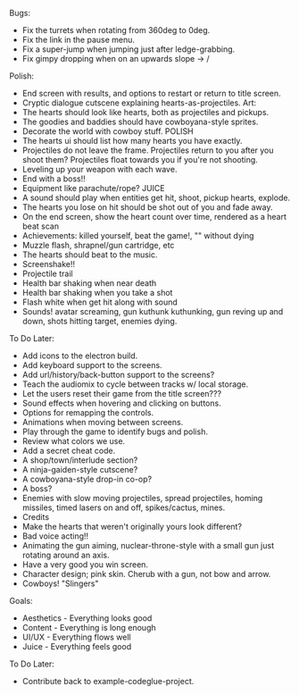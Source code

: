Bugs:
- Fix the turrets when rotating from 360deg to 0deg.
- Fix the link in the pause menu.
- Fix a super-jump when jumping just after ledge-grabbing.
- Fix gimpy dropping when on an upwards slope -> /

Polish:
- End screen with results, and options to restart or return to title screen.
- Cryptic dialogue cutscene explaining hearts-as-projectiles.
Art:
- The hearts should look like hearts, both as projectiles and pickups.
- The goodies and baddies should have cowboyana-style sprites.
- Decorate the world with cowboy stuff.
POLISH
- The hearts ui should list how many hearts you have exactly.
- Projectiles do not leave the frame. Projectiles return to you after you shoot them? Projectiles float towards you if you're not shooting.
- Leveling up your weapon with each wave.
- End with a boss!!
- Equipment like parachute/rope?
JUICE
- A sound should play when entities get hit, shoot, pickup hearts, explode.
- The hearts you lose on hit should be shot out of you and fade away.
- On the end screen, show the heart count over time, rendered as a heart beat scan
- Achievements: killed yourself, beat the game!, "" without dying
- Muzzle flash, shrapnel/gun cartridge, etc
- The hearts should beat to the music.
- Screenshake!!
- Projectile trail
- Health bar shaking when near death
- Health bar shaking when you take a shot
- Flash white when get hit along with sound
- Sounds! avatar screaming, gun kuthunk kuthunking, gun reving up and down, shots hitting target, enemies dying.

To Do Later:
- Add icons to the electron build.
- Add keyboard support to the screens.
- Add url/history/back-button support to the screens?
- Teach the audiomix to cycle between tracks w/ local storage.
- Let the users reset their game from the title screen???
- Sound effects when hovering and clicking on buttons.
- Options for remapping the controls.
- Animations when moving between screens.
- Play through the game to identify bugs and polish.
- Review what colors we use.
- Add a secret cheat code.
- A shop/town/interlude section?
- A ninja-gaiden-style cutscene?
- A cowboyana-style drop-in co-op?
- A boss?
- Enemies with slow moving projectiles, spread projectiles, homing missiles, timed lasers on and off, spikes/cactus, mines.
- Credits
- Make the hearts that weren't originally yours look different?
- Bad voice acting!!
- Animating the gun aiming, nuclear-throne-style with a small gun just rotating around an axis.
- Have a very good you win screen.
- Character design; pink skin. Cherub with a gun, not bow and arrow.
- Cowboys! "Slingers"

Goals:
- Aesthetics - Everything looks good
- Content - Everything is long enough
- UI/UX - Everything flows well
- Juice - Everything feels good

To Do Later:
- Contribute back to example-codeglue-project.
